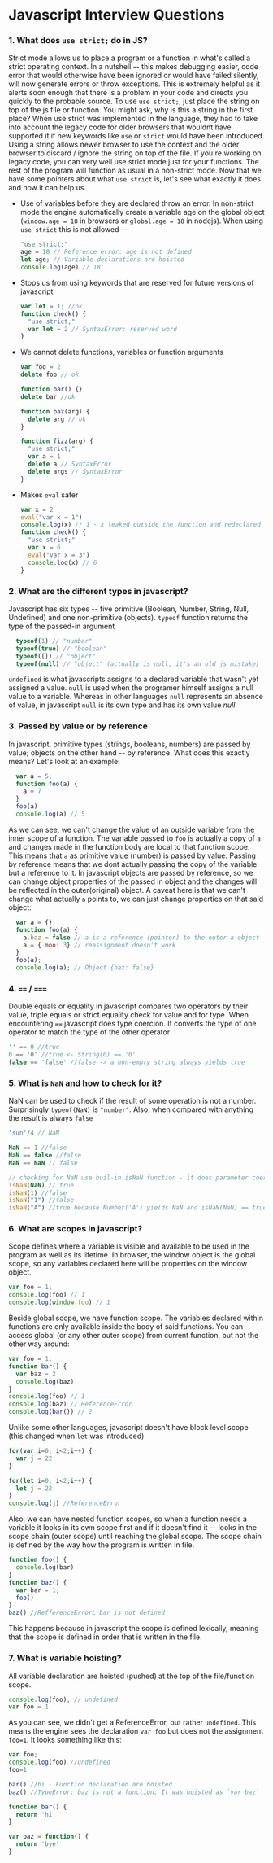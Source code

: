 # Javascript Interview Questions

### 1. What does `use strict;` do in JS?

Strict mode allows us to place a program or a function in what's called a strict operating context. In a nutshell -- this makes debugging easier, code error that would otherwise have been ignored or would have failed silently, will now generate errors or throw exceptions. This is extremely helpful as it alerts soon enough that there is a problem in your code and directs you quickly to the probable source.
To use `use strict;`, just place the string on top of the js file or function. You might ask, why is this a string in the first place? When use strict was implemented in the language, they had to take into account the legacy code for older browsers that wouldnt have supported it if new keywords like `use` or `strict` would have been introduced. Using a string allows newer browser to use the context and the older browser to discard / ignore the string on top of the file. If you're working on legacy code, you can very well use strict mode just for your functions. The rest of the program will function as usual in a non-strict mode.
Now that we have some pointers about what `use strict` is, let's see what exactly it does and how it can help us.

* Use of variables before they are declared throw an error. In non-strict mode the engine automatically create a variable age on the global object (`window.age = 18` in browsers or `global.age = 18` in nodejs). When using `use strict` this is not allowed --

  ```javascript
  "use strict;"
  age = 18 // Reference error: age is not defined
  let age; // Variable declarations are hoisted
  console.log(age) // 18
  ```

* Stops us from using keywords that are reserved for future versions of javascript

  ```javascript
  var let = 1; //ok
  function check() {
    "use strict;"
    var let = 2 // SyntaxError: reserved word
  }
  ```

* We cannot delete functions, variables or function arguments

  ```javascript
  var foo = 2
  delete foo // ok

  function bar() {}
  delete bar //ok

  function baz(arg) {
    delete arg // ok
  }

  function fizz(arg) {
    "use strict;"
    var a = 1
    delete a // SyntaxError
    delete args // SyntaxError
  }
  ```

* Makes `eval` safer

  ```javascript
  var x = 2
  eval("var x = 1")
  console.log(x) // 1 - x leaked outside the function and redeclared x
  function check() {
    "use strict;"
    var x = 6
    eval("var x = 3")
    console.log(x) // 6
  }
  ```

### 2. What are the different types in javascript?

Javascript has six types -- five primitive (Boolean, Number, String, Null, Undefined) and one non-primitive (objects). `typeof` function returns the type of the passed-in argument

```javascript
  typeof(1) // "number"
  typeof(true) // "boolean"
  typeof([]) // "object"
  typeof(null) // "object" (actually is null, it's an old js mistake)
```

`undefined` is what javascripts assigns to a declared variable that wasn't yet assigned a value. `null` is used when the programer himself assigns a null value to a variable. Whereas in other languages `null` represents an absence of value, in javascript `null` is its own type and has its own value *null*.

### 3. Passed by value or by reference

In javascript, primitive types (strings, booleans, numbers) are passed by value; objects on the other hand -- by reference. What does this exactly means? Let's look at an example:

```javascript
  var a = 5;
  function foo(a) {
    a = 7
  }
  foo(a)
  console.log(a) // 5
```

As we can see, we can't change the value of an outside variable from the inner scope of a function. The variable passed to `foo` is actually a copy of `a` and changes made in the function body are local to that function scope. This means that `a` as primitive value (number) is passed by value.
Passing by reference means that we dont actually passing the copy of the variable but a reference to it. In javascript objects are passed by reference, so we can change object properties of the passed in object and the changes will be reflected in the outer(original) object. A caveat here is that we can't change what actually `a` points to, we can just change properties on that said object:

```javascript
  var a = {};
  function foo(a) {
    a.baz = false // a is a reference (pointer) to the outer a object
    a = { moo: 3} // reassignment doesn't work
  }
  foo(a);
  console.log(a); // Object {baz: false}
```

### 4. `==` / `===`

Double equals or equality in javascript compares two operators by their value, triple equals or strict equality check for value and for type. When encountering `==` javascript does type coercion. It converts the type of one operator to match the type of the other operator

```javascript
'' == 0 //true
0 == '0' //true <- String(0) == '0'
false == 'false' //false -> a non-empty string always yields true
```

### 5. What is `NaN` and how to check for it?

NaN can be used to check if the result of some operation is not a number. Surprisingly `typeof(NaN)` is `"number"`. Also, when compared with anything the result is always `false`

```javascript
'sun'/4 // NaN

NaN == 1 //false
NaN == false //false
NaN == NaN // false

// checking for NaN use buil-in isNaN function - it does parameter coercion
isNaN(NaN) // true
isNaN(1) //false
isNaN("1") //false
isNaN("A") //true because Number('A') yields NaN and isNaN(NaN) == true
```

### 6. What are scopes in javascript?

Scope defines where a variable is visible and available to be used in the program as well as its lifetime. In browser, the window object is the global scope, so any variables declared here will be properties on the window object.

```javascript
var foo = 1;
console.log(foo) // 1
console.log(window.foo) // 1
```

Beside global scope, we have function scope. The variables declared within functions are only available inside the body of said functions. You can access global (or any other outer scope) from current function, but not the other way around:

```javascript
var foo = 1;
function bar() {
  var baz = 2
  console.log(baz)
}
console.log(foo) // 1
console.log(baz) // ReferenceError
console.log(bar()) // 2
```

Unlike some other languages, javascript doesn't have block level scope (this changed when `let` was introduced)

```javascript
for(var i=0; i<2;i++) {
  var j = 22
}

for(let i=0; i<2;i++) {
  let j = 22
}
console.log(j) //ReferenceError
```

Also, we can have nested function scopes, so when a function needs a variable it looks in its  own scope first and if it doesn't find it -- looks in the scope chain (outer scope) until reaching the global scope. The scope chain is defined by the way how the program is written in file.

```javascript
function foo() {
  console.log(bar)
}
function baz() {
  var bar = 1;
  foo()
}
baz() //RefferenceErrorL bar is not defined
```

This happens because in javascript the scope is defined lexically, meaning that the scope is defined in order that is written in the file.

### 7. What is variable hoisting?

All variable declaration are hoisted (pushed) at the top of the file/function scope.

```javascript
console.log(foo); // undefined
var foo = 1
```

As you can see, we didn't get a ReferenceError, but rather `undefined`. This means the engine sees the declaration `var foo` but does not the assignment `foo=1`. It looks something like this:

```javascript
var foo;
console.log(foo) //undefined
foo=1

bar() //hi - Function declaration are hoisted
baz() //TypeError: baz is not a function. It was hoisted as `var baz`

function bar() {
  return 'hi'
}

var baz = function() {
  return 'bye'
}
```

